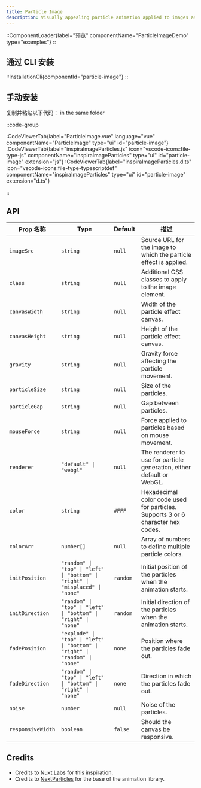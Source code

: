 ```yaml
---
title: Particle Image
description: Visually appealing particle animation applied to images as seen on NuxtLabs.com
---
```


::ComponentLoader{label="预览" componentName="ParticleImageDemo" type="examples"}
::

## 通过 CLI 安装

::InstallationCli{componentId="particle-image"}
::

## 手动安装

复制并粘贴以下代码： in the same folder

::code-group

:CodeViewerTab{label="ParticleImage.vue" language="vue" componentName="ParticleImage" type="ui" id="particle-image"}
:CodeViewerTab{label="inspiraImageParticles.js" icon="vscode-icons:file-type-js" componentName="inspiraImageParticles" type="ui" id="particle-image" extension="js"}
:CodeViewerTab{label="inspiraImageParticles.d.ts" icon="vscode-icons:file-type-typescriptdef" componentName="inspiraImageParticles" type="ui" id="particle-image" extension="d.ts"}

::

## API

| Prop 名称         | Type                                                                          | Default  | 描述                                                                            |
| ----------------- | ----------------------------------------------------------------------------- | -------- | ------------------------------------------------------------------------------- |
| `imageSrc`        | `string`                                                                      | `null`   | Source URL for the image to which the particle effect is applied.               |
| `class`           | `string`                                                                      | `null`   | Additional CSS classes to apply to the image element.                           |
| `canvasWidth`     | `string`                                                                      | `null`   | Width of the particle effect canvas.                                            |
| `canvasHeight`    | `string`                                                                      | `null`   | Height of the particle effect canvas.                                           |
| `gravity`         | `string`                                                                      | `null`   | Gravity force affecting the particle movement.                                  |
| `particleSize`    | `string`                                                                      | `null`   | Size of the particles.                                                          |
| `particleGap`     | `string`                                                                      | `null`   | Gap between particles.                                                          |
| `mouseForce`      | `string`                                                                      | `null`   | Force applied to particles based on mouse movement.                             |
| `renderer`        | `"default" \| "webgl"`                                                        | `null`   | The renderer to use for particle generation, either default or WebGL.           |
| `color`           | `string`                                                                      | `#FFF`   | Hexadecimal color code used for particles. Supports 3 or 6 character hex codes. |
| `colorArr`        | `number[]`                                                                    | `null`   | Array of numbers to define multiple particle colors.                            |
| `initPosition`    | `"random" \| "top" \| "left" \| "bottom" \| "right" \| "misplaced" \| "none"` | `random` | Initial position of the particles when the animation starts.                    |
| `initDirection`   | `"random" \| "top" \| "left" \| "bottom" \| "right" \| "none"`                | `random` | Initial direction of the particles when the animation starts.                   |
| `fadePosition`    | `"explode" \| "top" \| "left" \| "bottom" \| "right" \| "random" \| "none"`   | `none`   | Position where the particles fade out.                                          |
| `fadeDirection`   | `"random" \| "top" \| "left" \| "bottom" \| "right" \| "none"`                | `none`   | Direction in which the particles fade out.                                      |
| `noise`           | `number`                                                                      | `null`   | Noise of the particles.                                                         |
| `responsiveWidth` | `boolean`                                                                     | `false`  | Should the canvas be responsive.                                                |

## Credits

- Credits to [Nuxt Labs](https://nuxtlabs.com) for this inspiration.
- Credits to [NextParticles](https://nextparticle.nextco.de) for the base of the animation library.
